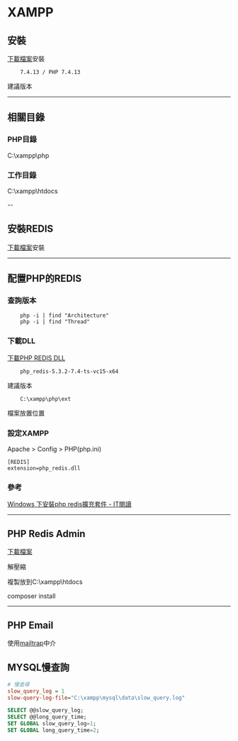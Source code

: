 # XAMPP

## 安裝
[下載檔案](https://www.apachefriends.org/zh_tw/download.html)安裝
```
    7.4.13 / PHP 7.4.13
```
建議版本

---

## 相關目錄

### PHP目錄
C:\xampp\php

### 工作目錄
C:\xampp\htdocs

--

## 安裝REDIS
[下載檔案](https://github.com/microsoftarchive/redis/releases)安裝

---

## 配置PHP的REDIS

### 查詢版本
```
    php -i | find "Architecture"
    php -i | find "Thread"
```
### 下載DLL
[下載PHP REDIS DLL](https://windows.php.net/downloads/pecl/releases/redis/)
```
    php_redis-5.3.2-7.4-ts-vc15-x64
```
建議版本
```
    C:\xampp\php\ext
```
檔案放置位置

### 設定XAMPP
Apache > Config > PHP(php.ini)
```
[REDIS]
extension=php_redis.dll
```

### 參考
[Windows 下安裝php redis擴充套件 - IT閱讀](https://www.itread01.com/content/1544590922.html)

---

## PHP Redis Admin
[下載檔案](https://github.com/erikdubbelboer/phpRedisAdmin)

解壓縮

複製放到C:\xampp\htdocs

composer install

---

## PHP Email
使用[mailtrap](https://mailtrap.io/)中介


## MYSQL慢查詢
```ini
# 慢查尋
slow_query_log = 1
slow-query-log-file="C:\xampp\mysql\data\slow_query.log"
```
```sql
SELECT @@slow_query_log;
SELECT @@long_query_time;
SET GLOBAL slow_query_log=1;
SET GLOBAL long_query_time=2;
```